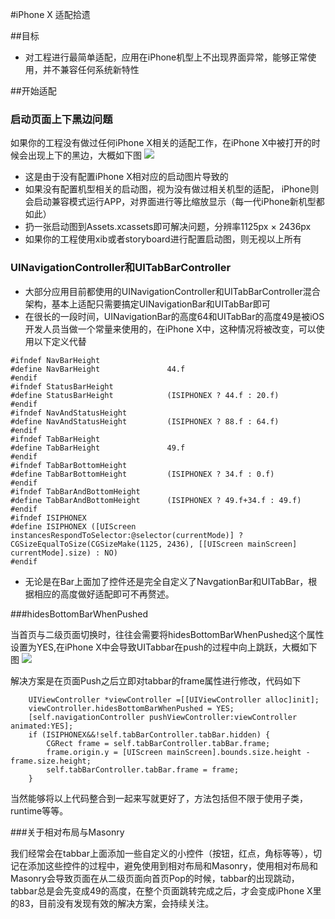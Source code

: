 #iPhone X 适配拾遗

##目标
* 对工程进行最简单适配，应用在iPhone机型上不出现界面异常，能够正常使用，并不兼容任何系统新特性

##开始适配
### 启动页面上下黑边问题
如果你的工程没有做过任何iPhone X相关的适配工作，在iPhone X中被打开的时候会出现上下的黑边，大概如下图
![](http://blog-1254540326.cosbj.myqcloud.com/img/Simulator%20Screen%20Shot%20-%20iPhone%20X%20-%202017-10-18%20at%2016.51.04.png)

* 这是由于没有配置iPhone X相对应的启动图片导致的
* 如果没有配置机型相关的启动图，视为没有做过相关机型的适配， iPhone则会启动兼容模式运行APP，对界面进行等比缩放显示（每一代iPhone新机型都如此）
* 扔一张启动图到Assets.xcassets即可解决问题，分辨率1125px × 2436px
* 如果你的工程使用xib或者storyboard进行配置启动图，则无视以上所有

### UINavigationController和UITabBarController
* 大部分应用目前都使用的UINavigationController和UITabBarController混合架构，基本上适配只需要搞定UINavigationBar和UITabBar即可
* 在很长的一段时间，UINavigationBar的高度64和UITabBar的高度49是被iOS开发人员当做一个常量来使用的，在iPhone X中，这种情况将被改变，可以使用以下定义代替

```objc
#ifndef NavBarHeight
#define NavBarHeight               44.f
#endif
#ifndef StatusBarHeight
#define StatusBarHeight            (ISIPHONEX ? 44.f : 20.f)
#endif
#ifndef NavAndStatusHeight
#define NavAndStatusHeight         (ISIPHONEX ? 88.f : 64.f)
#endif
#ifndef TabBarHeight
#define TabBarHeight               49.f
#endif
#ifndef TabBarBottomHeight
#define TabBarBottomHeight         (ISIPHONEX ? 34.f : 0.f)
#endif
#ifndef TabBarAndBottomHeight
#define TabBarAndBottomHeight      (ISIPHONEX ? 49.f+34.f : 49.f)
#endif
#ifndef ISIPHONEX
#define ISIPHONEX ([UIScreen instancesRespondToSelector:@selector(currentMode)] ? CGSizeEqualToSize(CGSizeMake(1125, 2436), [[UIScreen mainScreen] currentMode].size) : NO)
#endif
```
* 无论是在Bar上面加了控件还是完全自定义了NavgationBar和UITabBar，根据相应的高度做好适配即可不再赘述。

###hidesBottomBarWhenPushed

当首页与二级页面切换时，往往会需要将hidesBottomBarWhenPushed这个属性设置为YES,在iPhone X中会导致UITabbar在push的过程中向上跳跃，大概如下图
![](http://blog-1254540326.cosbj.myqcloud.com/img/Simulator%20Screen%20Shot%20-%20iPhone%20X%20-%202017-10-18%20at%2017.56.44.png)

解决方案是在页面Push之后立即对tabbar的frame属性进行修改，代码如下

```objc
	UIViewController *viewController =[[UIViewController alloc]init];
    viewController.hidesBottomBarWhenPushed = YES;
    [self.navigationController pushViewController:viewController animated:YES];
    if (ISIPHONEX&&!self.tabBarController.tabBar.hidden) {
        CGRect frame = self.tabBarController.tabBar.frame;
        frame.origin.y = [UIScreen mainScreen].bounds.size.height - frame.size.height;
        self.tabBarController.tabBar.frame = frame;
    }
```

当然能够将以上代码整合到一起来写就更好了，方法包括但不限于使用子类，runtime等等。

###关于相对布局与Masonry

我们经常会在tabbar上面添加一些自定义的小控件（按钮，红点，角标等等），切记在添加这些控件的过程中，避免使用到相对布局和Masonry，使用相对布局和Masonry会导致页面在从二级页面向首页Pop的时候，tabbar的出现跳动，tabbar总是会先变成49的高度，在整个页面跳转完成之后，才会变成iPhone X里的83，目前没有发现有效的解决方案，会持续关注。
